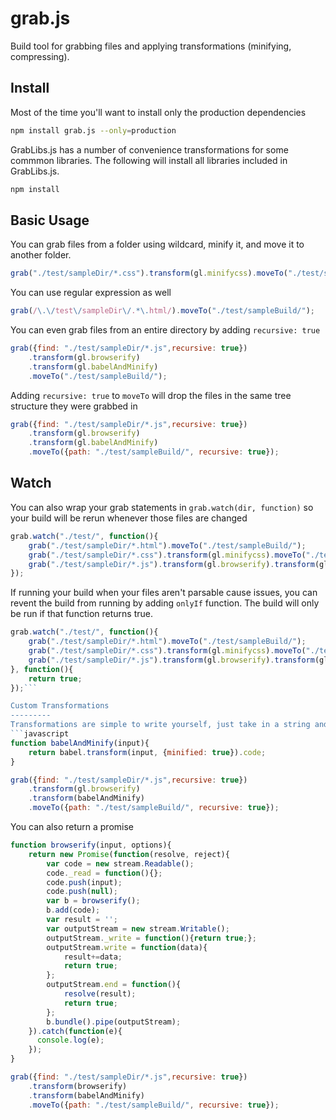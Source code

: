 grab.js
=========
Build tool for grabbing files and applying transformations (minifying, compressing).



Install
---------

Most of the time you'll want to install only the production dependencies
```bash
npm install grab.js --only=production
```
GrabLibs.js has a number of convenience transformations for some commmon libraries. The following will install all libraries included in GrabLibs.js.
```bash
npm install 
```

Basic Usage
---------
You can grab files from a folder using wildcard, minify it, and move it to another folder.
```javascript
grab("./test/sampleDir/*.css").transform(gl.minifycss).moveTo("./test/sampleBuild/"); 
```
You can use regular expression as well
```javascript
grab(/\.\/test\/sampleDir\/.*\.html/).moveTo("./test/sampleBuild/");
```
You can even grab files from an entire directory by adding `recursive: true`  
```javascript
grab({find: "./test/sampleDir/*.js",recursive: true})
    .transform(gl.browserify)
    .transform(gl.babelAndMinify)
    .moveTo("./test/sampleBuild/");
```
Adding `recursive: true` to `moveTo` will drop the files in the same tree structure they were grabbed in
```javascript
grab({find: "./test/sampleDir/*.js",recursive: true})
    .transform(gl.browserify)
    .transform(gl.babelAndMinify)
    .moveTo({path: "./test/sampleBuild/", recursive: true});
```

Watch 
---------
You can also wrap your grab statements in ``grab.watch(dir, function)`` so your build will be rerun whenever those files are changed
```javascript
grab.watch("./test/", function(){
    grab("./test/sampleDir/*.html").moveTo("./test/sampleBuild/");
    grab("./test/sampleDir/*.css").transform(gl.minifycss).moveTo("./test/sampleBuild/");
    grab("./test/sampleDir/*.js").transform(gl.browserify).transform(gl.babelAndMinify).moveTo("./test/sampleBuild/");
});
```

If running your build when your files aren't parsable cause issues, you can revent the build from running by adding `onlyIf` function. The build will only be run if that function returns true.
```javascript
grab.watch("./test/", function(){
    grab("./test/sampleDir/*.html").moveTo("./test/sampleBuild/");
    grab("./test/sampleDir/*.css").transform(gl.minifycss).moveTo("./test/sampleBuild/");
    grab("./test/sampleDir/*.js").transform(gl.browserify).transform(gl.babelAndMinify).moveTo("./test/sampleBuild/");
}, function(){
    return true;
});```  

Custom Transformations
---------
Transformations are simple to write yourself, just take in a string and return a string
```javascript
function babelAndMinify(input){
    return babel.transform(input, {minified: true}).code;
}

grab({find: "./test/sampleDir/*.js",recursive: true})
    .transform(gl.browserify)
    .transform(babelAndMinify)
    .moveTo({path: "./test/sampleBuild/", recursive: true});
```
You can also return a promise
```javascript
function browserify(input, options){
    return new Promise(function(resolve, reject){
        var code = new stream.Readable();
        code._read = function(){};
        code.push(input);
        code.push(null);
        var b = browserify();
        b.add(code);
        var result = '';
        var outputStream = new stream.Writable();
        outputStream._write = function(){return true;};
        outputStream.write = function(data){
            result+=data;
            return true;
        };
        outputStream.end = function(){
            resolve(result);
            return true;
        };
        b.bundle().pipe(outputStream);
    }).catch(function(e){
      console.log(e);
    });
}

grab({find: "./test/sampleDir/*.js",recursive: true})
    .transform(browserify)
    .transform(babelAndMinify)
    .moveTo({path: "./test/sampleBuild/", recursive: true});
```
